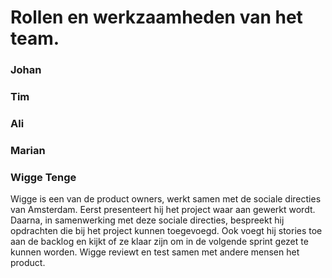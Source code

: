 # Rollen en werkzaamheden van het team.

### Johan

### Tim

### Ali

### Marian

### Wigge Tenge
Wigge is een van de product owners, werkt samen met de sociale directies van Amsterdam. Eerst presenteert hij het project waar aan gewerkt wordt. Daarna, in samenwerking met deze sociale directies, bespreekt hij opdrachten die bij het project kunnen toegevoegd. Ook voegt hij stories toe aan de backlog en kijkt of ze klaar zijn om in de volgende sprint gezet te kunnen worden. Wigge reviewt en test samen met andere mensen het product.